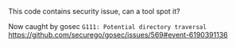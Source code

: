 This code contains security issue, can a tool spot it?

Now caught by gosec `G111: Potential directory traversal` https://github.com/securego/gosec/issues/569#event-6190391136
